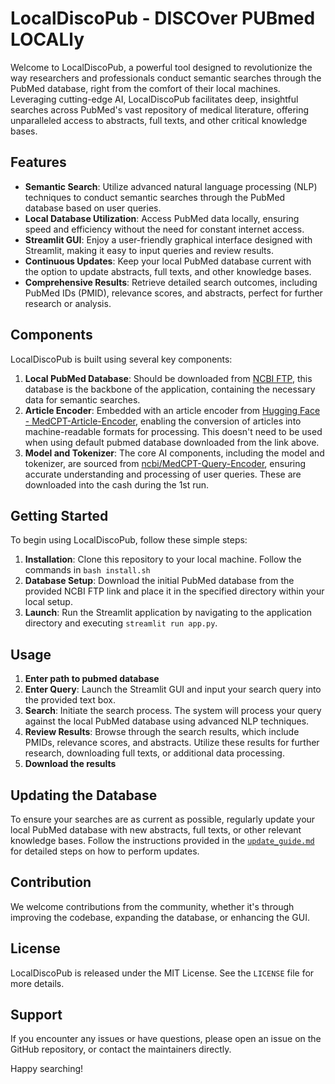 # LocalDiscoPub - DISCOver PUBmed LOCALly

Welcome to LocalDiscoPub, a powerful tool designed to revolutionize the way researchers and professionals conduct semantic searches through the PubMed database, right from the comfort of their local machines. Leveraging cutting-edge AI, LocalDiscoPub facilitates deep, insightful searches across PubMed's vast repository of medical literature, offering unparalleled access to abstracts, full texts, and other critical knowledge bases.

## Features

- **Semantic Search**: Utilize advanced natural language processing (NLP) techniques to conduct semantic searches through the PubMed database based on user queries.
- **Local Database Utilization**: Access PubMed data locally, ensuring speed and efficiency without the need for constant internet access.
- **Streamlit GUI**: Enjoy a user-friendly graphical interface designed with Streamlit, making it easy to input queries and review results.
- **Continuous Updates**: Keep your local PubMed database current with the option to update abstracts, full texts, and other knowledge bases.
- **Comprehensive Results**: Retrieve detailed search outcomes, including PubMed IDs (PMID), relevance scores, and abstracts, perfect for further research or analysis.

## Components

LocalDiscoPub is built using several key components:

1. **Local PubMed Database**: Should be downloaded from [NCBI FTP](https://ftp.ncbi.nlm.nih.gov/pub/lu/MedCPT/pubmed_embeddings/), this database is the backbone of the application, containing the necessary data for semantic searches.
2. **Article Encoder**: Embedded with an article encoder from [Hugging Face - MedCPT-Article-Encoder](https://huggingface.co/ncbi/MedCPT-Article-Encoder), enabling the conversion of articles into machine-readable formats for processing. This doesn't need to be used when using default pubmed database downloaded from the link above.
3. **Model and Tokenizer**: The core AI components, including the model and tokenizer, are sourced from [ncbi/MedCPT-Query-Encoder](https://huggingface.co/ncbi/MedCPT-Query-Encoder), ensuring accurate understanding and processing of user queries. These are downloaded into the cash during the 1st run.

## Getting Started

To begin using LocalDiscoPub, follow these simple steps:

1. **Installation**: Clone this repository to your local machine. Follow the commands in `bash install.sh`
2. **Database Setup**: Download the initial PubMed database from the provided NCBI FTP link and place it in the specified directory within your local setup.
4. **Launch**: Run the Streamlit application by navigating to the application directory and executing `streamlit run app.py`.

## Usage

1. **Enter path to pubmed database**
2. **Enter Query**: Launch the Streamlit GUI and input your search query into the provided text box.
3. **Search**: Initiate the search process. The system will process your query against the local PubMed database using advanced NLP techniques.
4. **Review Results**: Browse through the search results, which include PMIDs, relevance scores, and abstracts. Utilize these results for further research, downloading full texts, or additional data processing.
5. **Download the results**

## Updating the Database

To ensure your searches are as current as possible, regularly update your local PubMed database with new abstracts, full texts, or other relevant knowledge bases. Follow the instructions provided in the [`update_guide.md`](https://github.com/ncbi/MedCPT) for detailed steps on how to perform updates.

## Contribution

We welcome contributions from the community, whether it's through improving the codebase, expanding the database, or enhancing the GUI. 

## License

LocalDiscoPub is released under the MIT License. See the `LICENSE` file for more details.

## Support

If you encounter any issues or have questions, please open an issue on the GitHub repository, or contact the maintainers directly.

Happy searching!